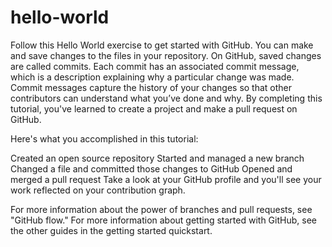 # hello-world
Follow this Hello World exercise to get started with GitHub.
You can make and save changes to the files in your repository. On GitHub, saved changes are called commits. Each commit has an associated commit message, which is a description explaining why a particular change was made. Commit messages capture the history of your changes so that other contributors can understand what you’ve done and why.
By completing this tutorial, you've learned to create a project and make a pull request on GitHub.

Here's what you accomplished in this tutorial:

Created an open source repository
Started and managed a new branch
Changed a file and committed those changes to GitHub
Opened and merged a pull request
Take a look at your GitHub profile and you'll see your work reflected on your contribution graph.

For more information about the power of branches and pull requests, see "GitHub flow." For more information about getting started with GitHub, see the other guides in the getting started quickstart.
